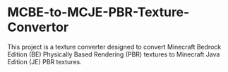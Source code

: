 # MCBE-to-MCJE-PBR-Texture-Convertor
This project is a texture converter designed to convert Minecraft Bedrock Edition (BE) Physically Based Rendering (PBR) textures to Minecraft Java Edition (JE) PBR textures.
